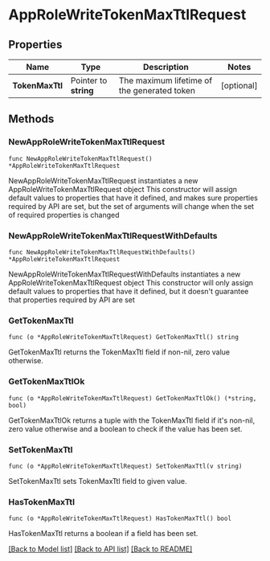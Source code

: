 # AppRoleWriteTokenMaxTtlRequest


## Properties

Name | Type | Description | Notes
------------ | ------------- | ------------- | -------------
**TokenMaxTtl** | Pointer to **string** | The maximum lifetime of the generated token | [optional] 



## Methods


### NewAppRoleWriteTokenMaxTtlRequest

`func NewAppRoleWriteTokenMaxTtlRequest() *AppRoleWriteTokenMaxTtlRequest`

NewAppRoleWriteTokenMaxTtlRequest instantiates a new AppRoleWriteTokenMaxTtlRequest object
This constructor will assign default values to properties that have it defined,
and makes sure properties required by API are set, but the set of arguments
will change when the set of required properties is changed

### NewAppRoleWriteTokenMaxTtlRequestWithDefaults

`func NewAppRoleWriteTokenMaxTtlRequestWithDefaults() *AppRoleWriteTokenMaxTtlRequest`

NewAppRoleWriteTokenMaxTtlRequestWithDefaults instantiates a new AppRoleWriteTokenMaxTtlRequest object
This constructor will only assign default values to properties that have it defined,
but it doesn't guarantee that properties required by API are set


### GetTokenMaxTtl

`func (o *AppRoleWriteTokenMaxTtlRequest) GetTokenMaxTtl() string`

GetTokenMaxTtl returns the TokenMaxTtl field if non-nil, zero value otherwise.

### GetTokenMaxTtlOk

`func (o *AppRoleWriteTokenMaxTtlRequest) GetTokenMaxTtlOk() (*string, bool)`

GetTokenMaxTtlOk returns a tuple with the TokenMaxTtl field if it's non-nil, zero value otherwise
and a boolean to check if the value has been set.

### SetTokenMaxTtl

`func (o *AppRoleWriteTokenMaxTtlRequest) SetTokenMaxTtl(v string)`

SetTokenMaxTtl sets TokenMaxTtl field to given value.


### HasTokenMaxTtl

`func (o *AppRoleWriteTokenMaxTtlRequest) HasTokenMaxTtl() bool`

HasTokenMaxTtl returns a boolean if a field has been set.









[[Back to Model list]](../README.md#documentation-for-models) [[Back to API list]](../README.md#documentation-for-api-endpoints) [[Back to README]](../README.md)


